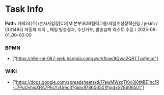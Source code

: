 # Task Info

**Path:** 카페24(주)\본사사업장\[CG]MI본부\B2B협력그룹\세일즈성장혁신팀 / jekim / [331495] 자동화 제작 _ 메일 발송결과, 수신거부, 발송실패 리스트 수집 / 2025-09-01_00-00-00

### BPMN
- ["https://n8n-mi-087-web.hanpda.com/workflow/8Qwa2QRTTysfjncd"]

### WIKI
- ["https://docs.google.com/spreadsheets/d/17ewMWzqTKvI0j0tMlZ1nc1R-L7PuOvhjsXRA7PEcYvU/edit?gid=978606501#gid=978606501"]

